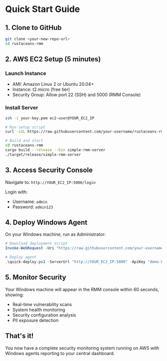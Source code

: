 # Quick Start Guide

## 1. Clone to GitHub

```bash
git clone <your-new-repo-url>
cd rustaceans-rmm
```

## 2. AWS EC2 Setup (5 minutes)

### Launch Instance
- AMI: Amazon Linux 2 or Ubuntu 20.04+
- Instance: t2.micro (free tier)
- Security Group: Allow port 22 (SSH) and 5000 (RMM Console)

### Install Server
```bash
ssh -i your-key.pem ec2-user@YOUR_EC2_IP

# Run setup script
curl -sSL https://raw.githubusercontent.com/your-username/rustaceans-rmm/main/deployment/aws-linux-setup.sh | bash

# Build and start
cd rustaceans-rmm
cargo build --release --bin simple-rmm-server
./target/release/simple-rmm-server
```

## 3. Access Security Console

Navigate to: `http://YOUR_EC2_IP:5000/login`

Login with:
- Username: `admin`
- Password: `admin123`

## 4. Deploy Windows Agent

On your Windows machine, run as Administrator:

```powershell
# Download deployment script
Invoke-WebRequest -Uri "https://raw.githubusercontent.com/your-username/rustaceans-rmm/main/deployment/windows/quick-deploy.ps1" -OutFile "quick-deploy.ps1"

# Deploy agent
.\quick-deploy.ps1 -ServerUrl "http://YOUR_EC2_IP:5000" -ApiKey "demo-key-123"
```

## 5. Monitor Security

Your Windows machine will appear in the RMM console within 60 seconds, showing:
- Real-time vulnerability scans
- System health monitoring
- Security configuration analysis
- PII exposure detection

## That's it!

You now have a complete security monitoring system running on AWS with Windows agents reporting to your central dashboard.